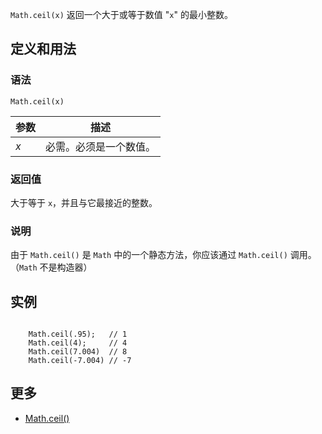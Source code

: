 `Math.ceil(x)` 返回一个大于或等于数值 "`x`" 的最小整数。

## 定义和用法

### 语法

`Math.ceil(x)`

| 参数 | 描述 |
| --- | --- |
| _x_ | 必需。必须是一个数值。 |

### 返回值

大于等于 `x`，并且与它最接近的整数。

### 说明

由于 `Math.ceil()` 是 `Math` 中的一个静态方法，你应该通过 `Math.ceil()` 调用。（`Math` 不是构造器）

## 实例

```javascrpt

    Math.ceil(.95);   // 1
    Math.ceil(4);     // 4
    Math.ceil(7.004)  // 8
    Math.ceil(-7.004) // -7

```

## 更多

*   [Math.ceil()](https://developer.mozilla.org/zh-CN/docs/Web/JavaScript/Reference/Global_Objects/Math/ceil)